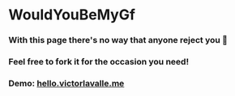 # WouldYouBeMyGf
### With this page there's no way that anyone reject you 🤪

### Feel free to fork it for the occasion you need!

### Demo: <a href="hello.victorlavalle.me"> hello.victorlavalle.me </a>
